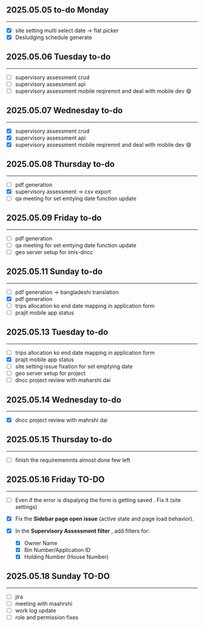 ## 2025.05.05 to-do Monday

---

* [X] site setting multi select date  -> flat picker
* [X] Desludging schedule generate

## 2025.05.06 Tuesday to-do

---

* [ ] supervisory assessment crud
* [ ] supervisory assessment api
* [ ] supervisory assessment mobile reqiremnt and deal with mobile dev 😄

## 2025.05.07 Wednesday to-do

---

* [X] supervisory assessment crud
* [X] supervisory assessment api
* [X] supervisory assessment mobile reqiremnt and deal with mobile dev 😄

## 2025.05.08 Thursday to-do

---

* [ ] pdf generation
* [X] supervisory assessment -> csv export
* [ ] qa meeting for set emtying date function update

## 2025.05.09 Friday to-do

---

* [ ] pdf generation
* [ ] qa meeting for set emtying date function update
* [ ] geo server setup for imis-dncc

## 2025.05.11 Sunday to-do

---

* [ ] pdf generation -> bangladeshi  translation
* [X] pdf generation
* [ ] trips allocation ko end date mapping in application form
* [ ] prajit mobile app status

## 2025.05.13 Tuesday to-do

---

* [ ] trips allocation ko end date mapping in application form
* [X] prajit mobile app status
* [ ] site setting issue fixation for set emptying date
* [ ] geo server setup for project
* [ ] dncc project review with maharshi dai

## 2025.05.14 Wednesday to-do

---

* [X] dncc project review with mahrshi dai

## 2025.05.15 Thursday to-do

---

* [ ] finish the requirememnts
  almost done few left

## 2025.05.16 Friday TO-DO

---

* [ ] Even if the error is dispalying the form is getting saved . Fix it (site settings)
* [X] Fix the **Sidebar page open issue** (active state and page load behavior).
* [X] In the  **Supervisory Assessment filter** , add filters for:

  * [X] Owner Name
  * [X] Bin Number/Application ID
  * [X] Holding Number (House Number)

## 2025.05.18 Sunday TO-DO

---

* [ ] jira
* [ ] meeting with maahrshi
* [ ] work log update
* [ ] role and permission fixes
